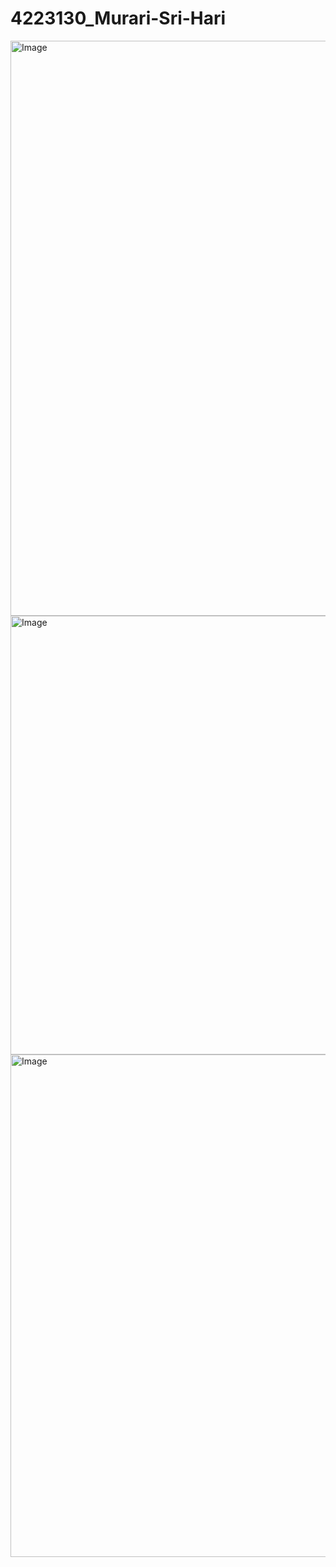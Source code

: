 # 4223130_Murari-Sri-Hari

<img width="1914" height="920" alt="Image" src="https://github.com/user-attachments/assets/36ba3731-eb5b-4ae1-8044-d014a0275357" />


<img width="1913" height="702" alt="Image" src="https://github.com/user-attachments/assets/5e964332-f26a-49e3-9ce6-43357f923813" />


<img width="1129" height="804" alt="Image" src="https://github.com/user-attachments/assets/21f4042d-aead-4b5c-aa33-e858d29dab32" />


